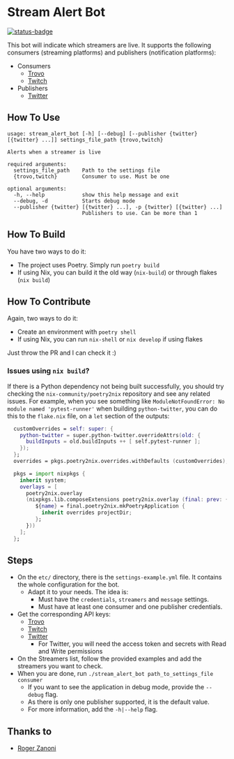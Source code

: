# Stream Alert Bot

[![status-badge](https://ci.codeberg.org/api/badges/wolfangaukang/stream-alert-bot/status.svg)](https://ci.codeberg.org/wolfangaukang/stream-alert-bot)

This bot will indicate which streamers are live. It supports the following consumers (streaming platforms) and publishers (notification platforms):
- Consumers
  - [Trovo](https://trovo.live)
  - [Twitch](https://twitch.tv)
- Publishers
  - [Twitter](https://twitter.com)

## How To Use

```
usage: stream_alert_bot [-h] [--debug] [--publisher {twitter} [{twitter} ...]] settings_file_path {trovo,twitch}

Alerts when a streamer is live

required arguments:
  settings_file_path    Path to the settings file
  {trovo,twitch}        Consumer to use. Must be one

optional arguments:
  -h, --help            show this help message and exit
  --debug, -d           Starts debug mode
  --publisher {twitter} [{twitter} ...], -p {twitter} [{twitter} ...]
                        Publishers to use. Can be more than 1
```

## How To Build

You have two ways to do it:
- The project uses Poetry. Simply run `poetry build`
- If using Nix, you can build it the old way (`nix-build`) or through flakes (`nix build`)

## How To Contribute

Again, two ways to do it:
- Create an environment with `poetry shell`
- If using Nix, you can run `nix-shell` or `nix develop` if using flakes

Just throw the PR and I can check it :)

### Issues using `nix build`?

If there is a Python dependency not being built successfully, you should try checking the `nix-community/poetry2nix` repository
and see any related issues. For example, when you see something like `ModuleNotFoundError: No module named 'pytest-runner'` when
building `python-twitter`, you can do this to the `flake.nix` file, on a `let` section of the outputs:

```nix
  customOverrides = self: super: {
    python-twitter = super.python-twitter.overrideAttrs(old: {
      buildInputs = old.buildInputs ++ [ self.pytest-runner ];
    });
  };
  overrides = pkgs.poetry2nix.overrides.withDefaults (customOverrides);

  pkgs = import nixpkgs {
    inherit system;
    overlays = [
      poetry2nix.overlay
      (nixpkgs.lib.composeExtensions poetry2nix.overlay (final: prev: {
         ${name} = final.poetry2nix.mkPoetryApplication {
           inherit overrides projectDir;
         };
      }))
    ];
  };

```

## Steps

- On the `etc/` directory, there is the `settings-example.yml` file. It contains the whole configuration for the bot.
  - Adapt it to your needs. The idea is:
    - Must have the `credentials`, `streamers` and `message` settings.
    - Must have at least one consumer and one publisher credentials.
- Get the corresponding API keys:
  - [Trovo](https://developer.trovo.live)
  - [Twitch](https://dev.twitch.tv/console/apps/create)
  - [Twitter](https://developer.twitter.com/en/portal/dashboard) 
    - For Twitter, you will need the access token and secrets with Read and Write permissions
- On the Streamers list, follow the provided examples and add the streamers you want to check.
- When you are done, run `./stream_alert_bot path_to_settings_file consumer`
  - If you want to see the application in debug mode, provide the `--debug` flag.
  - As there is only one publisher supported, it is the default value.
  - For more information, add the `-h|--help` flag.

## Thanks to
- [Roger Zanoni](https://gitlab.com/roger.zanoni)

